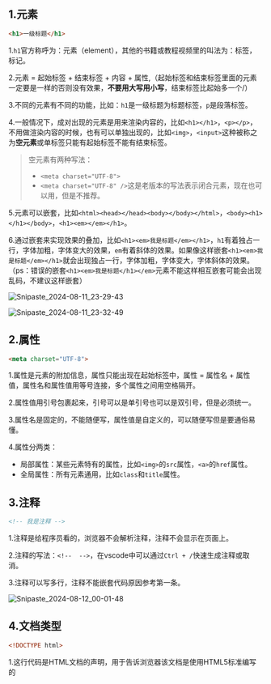 ## 1.元素

```html
<h1>一级标题</h1>
```

1.`h1`官方称呼为：元素（element），其他的书籍或教程视频里的叫法为：标签，标记。

2.元素 = 起始标签 + 结束标签 + 内容 + 属性,（起始标签和结束标签里面的元素一定要是一样的否则没有效果，**不要用大写用小写**，结束标签比起始多一个/）

3.不同的元素有不同的功能，比如：`h1`是一级标题为标题标签，`p`是段落标签。

4.一般情况下，成对出现的元素是用来渲染内容的，比如`<h1></h1>`，`<p></p>`，不用做渲染内容的时候，也有可以单独出现的，比如`<img>`，`<input>`这种被称之为**空元素**或单标签只能有起始标签不能有结束标签。

> 空元素有两种写法：
> - `<meta charset="UTF-8">`
> - `<meta charset="UTF-8" />`这是老版本的写法表示闭合元素，现在也可以用，但是不推荐。

5.元素可以嵌套，比如`<html><head></head><body></body></html>`，`<body><h1></h1></body>`，`<h1><em></em></h1>`。

6.通过嵌套来实现效果的叠加，比如`<h1><em>我是标题</em></h1>`，`h1`有着独占一行，字体加粗，字体变大的效果，`em`有着斜体的效果。如果像这样嵌套`<h1><em>我是标题</em></h1>`就会出现独占一行，字体加粗，字体变大，字体斜体的效果。（ps：错误的嵌套`<h1><em>我是标题</h1></em>`元素不能这样相互嵌套可能会出现乱码，不建议这样嵌套）

![Snipaste_2024-08-11_23-29-43](https://cdn.jsdelivr.net/gh/Chair-lin/tuchuang/img/Snipaste_2024-08-11_23-29-43.png)

![Snipaste_2024-08-11_23-32-49](https://cdn.jsdelivr.net/gh/Chair-lin/tuchuang/img/Snipaste_2024-08-11_23-32-49.png)

## 2.属性

```html
<meta charset="UTF-8">
```
1.属性是元素的附加信息，属性只能出现在起始标签中，属性 = 属性名 + 属性值，属性名和属性值用等号连接，多个属性之间用空格隔开。

2.属性值用引号包裹起来，引号可以是单引号也可以是双引号，但是必须统一。

3.属性名是固定的，不能随便写，属性值是自定义的，可以随便写但是要通俗易懂。

4.属性分两类：

- 局部属性：某些元素特有的属性，比如`<img>`的`src`属性，`<a>`的`href`属性。
- 全局属性：所有元素通用，比如`class`和`title`属性。

## 3.注释

```html
<!-- 我是注释 -->
```

1.注释是给程序员看的，浏览器不会解析注释，注释不会显示在页面上。

2.注释的写法：`<!--  -->`，在vscode中可以通过`Ctrl + /`快速生成注释或取消。

3.注释可以写多行，注释不能嵌套代码原因参考第一条。

![Snipaste_2024-08-12_00-01-48](https://cdn.jsdelivr.net/gh/Chair-lin/tuchuang/img/Snipaste_2024-08-12_00-01-48.png)

## 4.文档类型

```html
<!DOCTYPE html>
```

1.这行代码是HTML文档的声明，用于告诉浏览器该文档是使用HTML5标准编写的